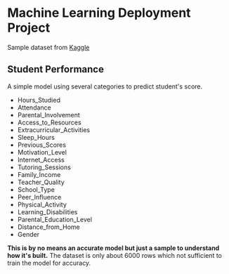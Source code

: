 # Machine Learning Deployment Project

Sample dataset from [Kaggle](https://www.kaggle.com/)

## Student Performance 

A simple model using several categories to predict student's score.

- Hours_Studied
- Attendance
- Parental_Involvement
- Access_to_Resources
- Extracurricular_Activities
- Sleep_Hours
- Previous_Scores
- Motivation_Level
- Internet_Access
- Tutoring_Sessions
- Family_Income
- Teacher_Quality
- School_Type
- Peer_Influence
- Physical_Activity
- Learning_Disabilities
- Parental_Education_Level
- Distance_from_Home
- Gender


**This is by no means an accurate model but just a sample to understand how it's built.**
The dataset is only about 6000 rows which not sufficient to train the model for accuracy.